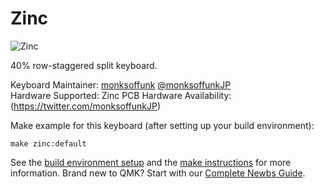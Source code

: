 Zinc
===

![Zinc](https://i.imgur.com/vxlpWkD.jpg)

40% row-staggered split keyboard.

Keyboard Maintainer: [monksoffunk](https://github.com/monksoffunk/) [@monksoffunkJP](https://twitter.com/monksoffunkJP)  
Hardware Supported: Zinc PCB
Hardware Availability: (https://twitter.com/monksoffunkJP)

Make example for this keyboard (after setting up your build environment):

    make zinc:default


See the [build environment setup](https://docs.qmk.fm/#/getting_started_build_tools) and the [make instructions](https://docs.qmk.fm/#/getting_started_make_guide) for more information. Brand new to QMK? Start with our [Complete Newbs Guide](https://docs.qmk.fm/#/newbs).
